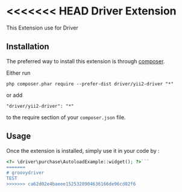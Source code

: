 <<<<<<< HEAD
Driver Extension
================
This Extension use for Driver

Installation
------------

The preferred way to install this extension is through [composer](http://getcomposer.org/download/).

Either run

```
php composer.phar require --prefer-dist driver/yii2-driver "*"
```

or add

```
"driver/yii2-driver": "*"
```

to the require section of your `composer.json` file.


Usage
-----

Once the extension is installed, simply use it in your code by  :

```php
<?= \driver\purchase\AutoloadExample::widget(); ?>```
=======
# groovydriver
TEST
>>>>>>> ca62d02e4baeee1525328904636166de96cd82f6
